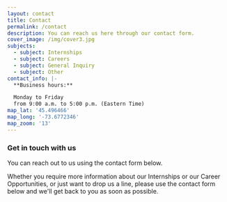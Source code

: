 ```yaml
---
layout: contact
title: Contact
permalink: /contact
description: You can reach us here through our contact form.
cover_image: /img/cover3.jpg
subjects:
  - subject: Internships
  - subject: Careers
  - subject: General Inquiry
  - subject: Other
contact_info: |-
  **Business hours:**

  Monday to Friday  
  from 9:00 a.m. to 5:00 p.m. (Eastern Time)
map_lat: '45.496466'
map_long: '-73.6772346'
map_zoom: '13'
---
```

### Get in touch with us

You can reach out to us using the contact form below.

Whether you require more information about our Internships or our Career Opportunities, or just want to drop us a line, please use the contact form below and we'll get back to you as soon as possible.
